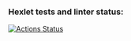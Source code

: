 ### Hexlet tests and linter status:
[![Actions Status](https://github.com/ZakharBlinov/frontend-project-44/actions/workflows/hexlet-check.yml/badge.svg)](https://github.com/ZakharBlinov/frontend-project-44/actions)